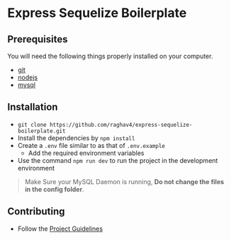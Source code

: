 # Express Sequelize Boilerplate

## Prerequisites

You will need the following things properly installed on your computer.

- [git](https://git-scm.com/)
- [nodejs](https://nodejs.org/en/)
- [mysql](https://dev.mysql.com/downloads/mysql/)

## Installation

- `git clone https://github.com/raghav4/express-sequelize-boilerplate.git`
- Install the dependencies by `npm install`
- Create a `.env` file similar to as that of `.env.example`
  - Add the required environment variables
- Use the command `npm run dev` to run the project in the development environment

> Make Sure your MySQL Daemon is running, **Do not change the files in the config folder**.

## Contributing

- Follow the [Project Guidelines](./PROJECT_GUIDELINES.MD)
